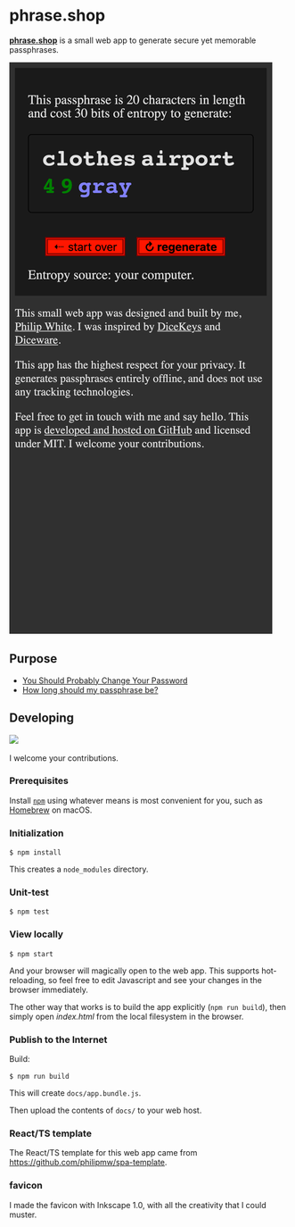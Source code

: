# phrase.shop #

[**phrase.shop**](https://phrase.shop) is a small web app to generate secure yet memorable passphrases.

![](./screenshot-iPhoneX.png)

## Purpose

* [You Should Probably Change Your Password](https://www.youtube.com/watch?v=aHaBH4LqGsI)
* [How long should my passphrase be?](http://world.std.com/~reinhold/dicewarefaq.html#howlong)

## Developing

![](https://github.com/philipmw/phrase.shop/workflows/Continuous%20Integration/badge.svg)

I welcome your contributions.

### Prerequisites

Install [`npm`](https://www.npmjs.com/) using whatever
means is most convenient for you, such as [Homebrew](https://brew.sh/) on macOS.

### Initialization

    $ npm install
 
This creates a `node_modules` directory.

### Unit-test

    $ npm test

### View locally

    $ npm start

And your browser will magically open to the web app.
This supports hot-reloading, so feel free to edit Javascript and see your changes
in the browser immediately.

The other way that works is to build the app explicitly (`npm run build`), then
simply open _index.html_ from the local filesystem in the browser.

### Publish to the Internet

Build:

    $ npm run build

This will create `docs/app.bundle.js`.

Then upload the contents of `docs/` to your web host.

### React/TS template

The React/TS template for this web app came from https://github.com/philipmw/spa-template.

### favicon

I made the favicon with Inkscape 1.0, with all the creativity that I could muster.
